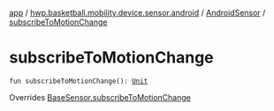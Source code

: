 [app](../../index.md) / [hwp.basketball.mobility.device.sensor.android](../index.md) / [AndroidSensor](index.md) / [subscribeToMotionChange](.)

# subscribeToMotionChange

`fun subscribeToMotionChange(): `[`Unit`](https://kotlinlang.org/api/latest/jvm/stdlib/kotlin/-unit/index.html)

Overrides [BaseSensor.subscribeToMotionChange](../../hwp.basketball.mobility.device.sensor/-base-sensor/subscribe-to-motion-change.md)

